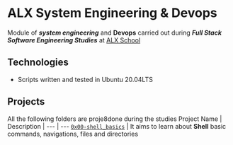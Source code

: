 # ALX System Engineering & Devops
Module of **_system engineering_** and **Devops** carried out during **_Full Stack Software Engineering Studies_** at [ALX School](https://alx-intranet.hbtn.io)
## Technologies
* Scripts written and tested in Ubuntu 20.04LTS
## Projects
All the following folders are proje8done during the studies
Project Name | Description
| --- | ---
[`0x00-shell_basics`](https://github.com/cerio007/alx-system_engineering_devops/tree/master/0x00-shell_basics) | It aims to learn about **Shell** basic commands, navigations, files and directories

